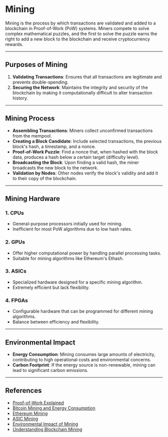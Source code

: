# Mining

Mining is the process by which transactions are validated and added to a blockchain in Proof-of-Work (PoW) systems. Miners compete to solve complex mathematical puzzles, and the first to solve the puzzle earns the right to add a new block to the blockchain and receive cryptocurrency rewards.

---

## Purposes of Mining

1. **Validating Transactions**: Ensures that all transactions are legitimate and prevents double-spending.  
2. **Securing the Network**: Maintains the integrity and security of the blockchain by making it computationally difficult to alter transaction history.

---

## Mining Process

- **Assembling Transactions**: Miners collect unconfirmed transactions from the mempool.
- **Creating a Block Candidate**: Include selected transactions, the previous block's hash, a timestamp, and a nonce.
- **Proof-of-Work Puzzle**: Find a nonce that, when hashed with the block data, produces a hash below a certain target (difficulty level).
- **Broadcasting the Block**: Upon finding a valid hash, the miner broadcasts the new block to the network.
- **Validation by Nodes**: Other nodes verify the block's validity and add it to their copy of the blockchain.

---

## Mining Hardware

### **1. CPUs**
- General-purpose processors initially used for mining.  
- Inefficient for most PoW algorithms due to low hash rates.

### **2. GPUs**
- Offer higher computational power by handling parallel processing tasks.  
- Suitable for mining algorithms like Ethereum's Ethash.

### **3. ASICs**
- Specialized hardware designed for a specific mining algorithm.  
- Extremely efficient but lack flexibility.

### **4. FPGAs**
- Configurable hardware that can be programmed for different mining algorithms.  
- Balance between efficiency and flexibility.

---

## Environmental Impact

- **Energy Consumption**: Mining consumes large amounts of electricity, contributing to high operational costs and environmental concerns.
- **Carbon Footprint**: If the energy source is non-renewable, mining can lead to significant carbon emissions.

---

## References

- [Proof-of-Work Explained](https://ethereum.org/en/developers/docs/consensus-mechanisms/pow/)  
- [Bitcoin Mining and Energy Consumption](https://www.cnbc.com/2021/05/13/bitcoin-mining-energy-consumption.html)  
- [Ethereum Mining](https://eth.wiki/en/concepts/mining)  
- [ASIC Mining](https://en.bitcoin.it/wiki/ASIC)  
- [Environmental Impact of Mining](https://digiconomist.net/bitcoin-energy-consumption)  
- [Understanding Blockchain Mining](https://medium.com/novai-blockchain-101/understanding-blockchain-mining-b98fbe180d40)
